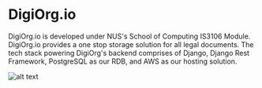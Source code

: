 # DigiOrg.io

DigiOrg.io is developed under NUS's School of Computing IS3106 Module. DigiOrg.io provides a one stop storage solution for all legal documents. The tech stack powering DigiOrg's backend comprises of Django, Django Rest Framework, PostgreSQL as our RDB, and AWS as our hosting solution.

![alt text](https://camo.githubusercontent.com/cf05625198fe7b6ad8a302d1ce16bc99b93ec2ac/68747470733a2f2f6d6174657269616c2d75692e636f6d2f7374617469632f6c6f676f2e737667 "Material UI")
